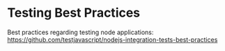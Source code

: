 # Testing Best Practices

Best practices regarding testing node applications: <https://github.com/testjavascript/nodejs-integration-tests-best-practices>
